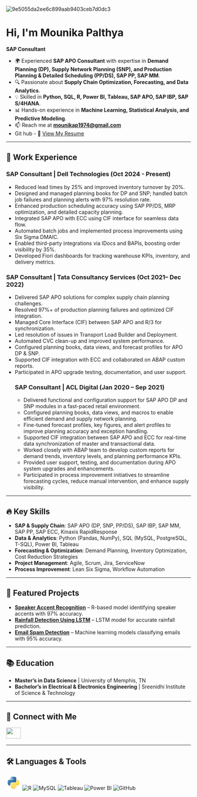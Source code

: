 ![9e5055da2ee6c899aab9403ceb7d0dc3](https://github.com/MounikaPalthya/MounikaPalthya/assets/152343616/5992e1c6-3d72-4ac2-bef5-952da72dbad2)

# Hi, I'm Mounika Palthya  

**SAP Consultant**  

- 🌍 Experienced **SAP APO Consultant** with expertise in **Demand Planning (DP), Supply Network Planning (SNP), and Production Planning & Detailed Scheduling (PP/DS), SAP PP, SAP MM**.  
- 🔍 Passionate about **Supply Chain Optimization, Forecasting, and Data Analytics**.  
- 💡 Skilled in **Python, SQL, R, Power BI, Tableau, SAP APO, SAP IBP, SAP S/4HANA**.  
- 📊 Hands-on experience in **Machine Learning, Statistical Analysis, and Predictive Modeling**.  
- 📫 Reach me at **mounikap1974@gmail.com**
- Git hub - 📄 [View My Resume](https://docs.google.com/document/d/11wFmfxTldfd1TE6zy_OWJqnwTJrgnuX3/edit?usp=drive_link)

---
 

## 💼 Work Experience  

### **SAP Consultant | Dell Technologies (Oct 2024 - Present)**  
- Reduced lead times by 25% and improved inventory turnover by 20%.  
- Designed and managed planning books for DP and SNP; handled batch job failures and planning alerts with 97% resolution rate.  
- Enhanced production scheduling accuracy using SAP PP/DS, MRP optimization, and detailed capacity planning.  
- Integrated SAP APO with ECC using CIF interface for seamless data flow.  
- Automated batch jobs and implemented process improvements using Six Sigma DMAIC.  
- Enabled third-party integrations via IDocs and BAPIs, boosting order visibility by 35%.  
- Developed Fiori dashboards for tracking warehouse KPIs, inventory, and delivery metrics.  

### **SAP Consultant | Tata Consultancy Services (Oct 2021– Dec 2022)**  
- Delivered SAP APO solutions for complex supply chain planning challenges.  
- Resolved 97%+ of production planning failures and optimized CIF integration.  
- Managed Core Interface (CIF) between SAP APO and R/3 for synchronization.  
- Led resolution of issues in Transport Load Builder and Deployment.  
- Automated CVC clean-up and improved system performance.  
- Configured planning books, data views, and forecast profiles for APO DP & SNP.  
- Supported CIF integration with ECC and collaborated on ABAP custom reports.  
- Participated in APO upgrade testing, documentation, and user support.
  ### **SAP Consultant | ACL Digital (Jan 2020 – Sep 2021)**
  	- Delivered functional and configuration support for SAP APO DP and SNP modules in a fast-paced retail environment.
    - Configured planning books, data views, and macros to enable efficient demand and supply network planning.
    - Fine-tuned forecast profiles, key figures, and alert profiles to improve planning accuracy and exception handling.
    - Supported CIF integration between SAP APO and ECC for real-time data synchronization of master and transactional data.
    - Worked closely with ABAP team to develop custom reports for demand trends, inventory levels, and planning performance KPIs.
    - Provided user support, testing, and documentation during APO system upgrades and enhancements.
    -	Participated in process improvement initiatives to streamline forecasting cycles, reduce manual intervention, and enhance supply visibility.
---

## 🔥 Key Skills  

- **SAP & Supply Chain**: SAP APO (DP, SNP, PP/DS), SAP IBP, SAP MM, SAP PP, SAP ECC, Kinaxis RapidResponse  
- **Data & Analytics**: Python (Pandas, NumPy), SQL (MySQL, PostgreSQL, T-SQL), Power BI, Tableau  
- **Forecasting & Optimization**: Demand Planning, Inventory Optimization, Cost Reduction Strategies  
- **Project Management**: Agile, Scrum, Jira, ServiceNow  
- **Process Improvement**: Lean Six Sigma, Workflow Automation  

---

## 📌 Featured Projects  

- **[Speaker Accent Recognition](https://github.com/MounikaPalthya/Speaker-Accent-recognition-and-detection-using-R-programming)** – R-based model identifying speaker accents with 97% accuracy.  
- **[Rainfall Detection Using LSTM](https://github.com/MounikaPalthya/Rain-Fall-Detection)** – LSTM model for accurate rainfall prediction.  
- **[Email Spam Detection](https://github.com/MounikaPalthya/Email-Spam-Detection-using-Machine-Learning)** – Machine learning models classifying emails with 95% accuracy.  

---

## 📚 Education  

- **Master’s in Data Science** | University of Memphis, TN  
- **Bachelor’s in Electrical & Electronics Engineering** | Sreenidhi Institute of Science & Technology  

---

## 🤝 Connect with Me  

<p align="left">
  <a href="https://www.linkedin.com/in/mounika-palthya-a91aa5229/" target="_blank">
    <img src="https://raw.githubusercontent.com/rahuldkjain/github-profile-readme-generator/master/src/images/icons/Social/linked-in-alt.svg" height="30" width="40" />
  </a>
</p>

---

## 🛠️ Languages & Tools  

<p align="left">
  <img src="https://raw.githubusercontent.com/devicons/devicon/master/icons/python/python-original.svg" alt="Python" width="40" height="40"/>  
  <img src="https://www.r-project.org/logo/Rlogo.png" alt="R" width="40" height="40"/>  
  <img src="https://cdn.jsdelivr.net/gh/devicons/devicon/icons/mysql/mysql-original.svg" alt="MySQL" width="40" height="40"/>  
  <img src="https://cdn.jsdelivr.net/gh/devicons/devicon/icons/tableau/tableau-original.svg" alt="Tableau" width="40" height="40"/>  
  <img src="https://img.icons8.com/color/48/000000/power-bi.png" alt="Power BI" width="40" height="40"/>  
  <img src="https://cdn.jsdelivr.net/gh/devicons/devicon/icons/github/github-original.svg" alt="GitHub" width="40" height="40"/>  
</p>
